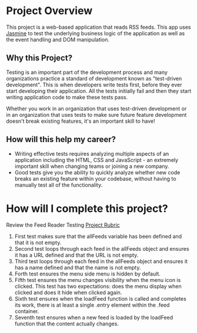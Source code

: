 # Project Overview

This project is a web-based application that reads RSS feeds. This app uses [Jasmine](http://jasmine.github.io/) to test the underlying business logic of the application as well as the event handling and DOM manipulation.


## Why this Project?

Testing is an important part of the development process and many organizations practice a standard of development known as "test-driven development". This is when developers write tests first, before they ever start developing their application. All the tests initially fail and then they start writing application code to make these tests pass.

Whether you work in an organization that uses test-driven development or in an organization that uses tests to make sure future feature development doesn't break existing features, it's an important skill to have!


## How will this help my career?

* Writing effective tests requires analyzing multiple aspects of an application including the HTML, CSS and JavaScript - an extremely important skill when changing teams or joining a new company.
* Good tests give you the ability to quickly analyze whether new code breaks an existing feature within your codebase, without having to manually test all of the functionality.


# How will I complete this project?

Review the Feed Reader Testing [Project Rubric](https://review.udacity.com/#!/projects/3442558598/rubric)

1. First test makes sure that the allFeeds variable has been defined and that it is not empty.
2. Second test loops through each feed in the allFeeds object and ensures it has a URL defined and that the URL is not empty.
3. Third test loops through each feed in the allFeeds object and ensures it has a name defined and that the name is not empty.
4. Forth test ensures the menu side menu is hidden by default.
5. Fifth test ensures the menu changes visibility when the menu icon is clicked. This test has two expectations: does the menu display when clicked and does it hide when clicked again.
6. Sixth test ensures when the loadFeed function is called and completes its work, there is at least a single .entry element within the .feed container.
7. Seventh test ensures when a new feed is loaded by the loadFeed function that the content actually changes.
